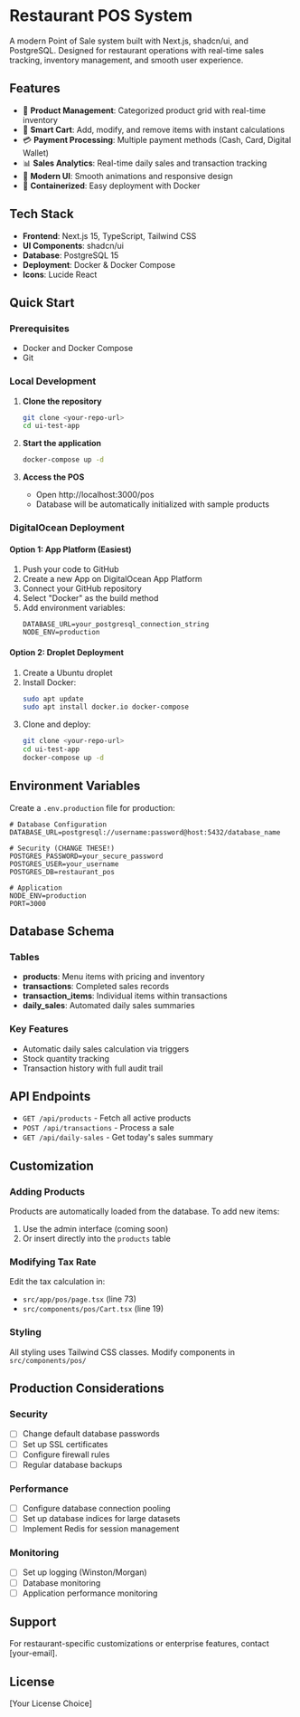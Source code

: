 # Restaurant POS System

A modern Point of Sale system built with Next.js, shadcn/ui, and PostgreSQL. Designed for restaurant operations with real-time sales tracking, inventory management, and smooth user experience.

## Features

- 🏪 **Product Management**: Categorized product grid with real-time inventory
- 🛒 **Smart Cart**: Add, modify, and remove items with instant calculations
- 💳 **Payment Processing**: Multiple payment methods (Cash, Card, Digital Wallet)
- 📊 **Sales Analytics**: Real-time daily sales and transaction tracking
- 🎨 **Modern UI**: Smooth animations and responsive design
- 🐳 **Containerized**: Easy deployment with Docker

## Tech Stack

- **Frontend**: Next.js 15, TypeScript, Tailwind CSS
- **UI Components**: shadcn/ui
- **Database**: PostgreSQL 15
- **Deployment**: Docker & Docker Compose
- **Icons**: Lucide React

## Quick Start

### Prerequisites
- Docker and Docker Compose
- Git

### Local Development

1. **Clone the repository**
   ```bash
   git clone <your-repo-url>
   cd ui-test-app
   ```

2. **Start the application**
   ```bash
   docker-compose up -d
   ```

3. **Access the POS**
   - Open http://localhost:3000/pos
   - Database will be automatically initialized with sample products

### DigitalOcean Deployment

#### Option 1: App Platform (Easiest)
1. Push your code to GitHub
2. Create a new App on DigitalOcean App Platform
3. Connect your GitHub repository
4. Select "Docker" as the build method
5. Add environment variables:
   ```
   DATABASE_URL=your_postgresql_connection_string
   NODE_ENV=production
   ```

#### Option 2: Droplet Deployment
1. Create a Ubuntu droplet
2. Install Docker:
   ```bash
   sudo apt update
   sudo apt install docker.io docker-compose
   ```
3. Clone and deploy:
   ```bash
   git clone <your-repo-url>
   cd ui-test-app
   docker-compose up -d
   ```

## Environment Variables

Create a `.env.production` file for production:

```env
# Database Configuration
DATABASE_URL=postgresql://username:password@host:5432/database_name

# Security (CHANGE THESE!)
POSTGRES_PASSWORD=your_secure_password
POSTGRES_USER=your_username
POSTGRES_DB=restaurant_pos

# Application
NODE_ENV=production
PORT=3000
```

## Database Schema

### Tables
- **products**: Menu items with pricing and inventory
- **transactions**: Completed sales records
- **transaction_items**: Individual items within transactions
- **daily_sales**: Automated daily sales summaries

### Key Features
- Automatic daily sales calculation via triggers
- Stock quantity tracking
- Transaction history with full audit trail

## API Endpoints

- `GET /api/products` - Fetch all active products
- `POST /api/transactions` - Process a sale
- `GET /api/daily-sales` - Get today's sales summary

## Customization

### Adding Products
Products are automatically loaded from the database. To add new items:
1. Use the admin interface (coming soon)
2. Or insert directly into the `products` table

### Modifying Tax Rate
Edit the tax calculation in:
- `src/app/pos/page.tsx` (line 73)
- `src/components/pos/Cart.tsx` (line 19)

### Styling
All styling uses Tailwind CSS classes. Modify components in `src/components/pos/`

## Production Considerations

### Security
- [ ] Change default database passwords
- [ ] Set up SSL certificates
- [ ] Configure firewall rules
- [ ] Regular database backups

### Performance
- [ ] Configure database connection pooling
- [ ] Set up database indices for large datasets
- [ ] Implement Redis for session management

### Monitoring
- [ ] Set up logging (Winston/Morgan)
- [ ] Database monitoring
- [ ] Application performance monitoring

## Support

For restaurant-specific customizations or enterprise features, contact [your-email].

## License

[Your License Choice]
